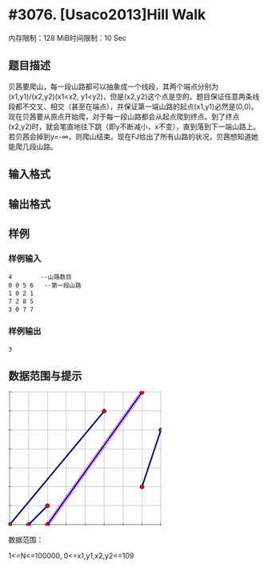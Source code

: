 # #3076. [Usaco2013]Hill Walk

内存限制：128 MiB时间限制：10 Sec

## 题目描述

贝茜要爬山，每一段山路都可以抽象成一个线段，其两个端点分别为(x1,y1)/(x2,y2)(x1<x2, y1<y2)，但是(x2,y2)这个点是空的。题目保证任意两条线段都不交叉、相交（甚至在端点），并保证第一端山路的起点(x1,y1)必然是(0,0)。现在贝茜要从原点开始爬，对于每一段山路都会从起点爬到终点。到了终点(x2,y2)时，就会笔直地往下跳（即y不断减小，x不变），直到落到下一端山路上。若贝茜会掉到y=-&infin;，则爬山结束。现在FJ给出了所有山路的状况，贝茜想知道她能爬几段山路。

 

## 输入格式

## 输出格式

## 样例

### 样例输入

    
    4        --山路数目
    0 0 5 6   --第一段山路
    1 0 2 1
    7 2 8 5
    3 0 7 7
     
    
    

### 样例输出

    
    3
    

## 数据范围与提示

![](upload/201303/11.jpg)

数据范围：

 1<=N<=100000,  0<=x1,y1,x2,y2<=109
